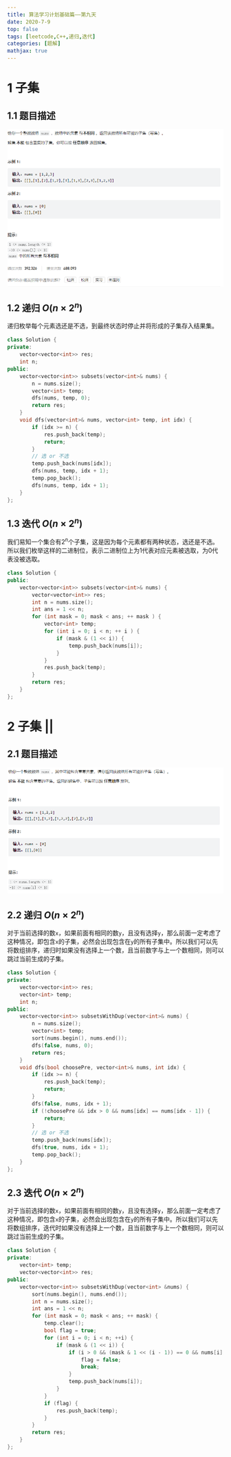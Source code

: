```yaml
---
title: 算法学习计划基础篇——第九天
date: 2020-7-9
top: false
tags: [leetcode,C++,递归,迭代]
categories: [题解]
mathjax: true
---
```


# 1 子集

## 1.1 题目描述

![题目描述](https://raw.githubusercontent.com/unique-pure/PicLibrary/main/img/image-20220314112809435.png)

## 1.2 递归 $O(n\times 2^n)$

递归枚举每个元素选还是不选，到最终状态时停止并将形成的子集存入结果集。

```cpp
class Solution {
private:
    vector<vector<int>> res;
    int n;
public:
    vector<vector<int>> subsets(vector<int>& nums) {
        n = nums.size();
        vector<int> temp;
        dfs(nums, temp, 0);
        return res;
    }
    void dfs(vector<int>& nums, vector<int> temp, int idx) {
        if (idx >= n) {
            res.push_back(temp);
            return;
        }
        // 选 or 不选
        temp.push_back(nums[idx]);
        dfs(nums, temp, idx + 1);
        temp.pop_back();
        dfs(nums, temp, idx + 1);
    }
};
```

## 1.3 迭代 $O(n\times 2^n)$

我们易知一个集合有$2^n$个子集，这是因为每个元素都有两种状态，选还是不选。所以我们枚举这样的二进制位，表示二进制位上为1代表对应元素被选取，为0代表没被选取。

```cpp
class Solution {
public:
    vector<vector<int>> subsets(vector<int>& nums) {
        vector<vector<int>> res;
        int n = nums.size();
        int ans = 1 << n;
        for (int mask = 0; mask < ans; ++ mask ) {
            vector<int> temp;
            for (int i = 0; i < n; ++ i ) {
                if (mask & (1 << i)) {
                    temp.push_back(nums[i]);
                }
            }
            res.push_back(temp);
        }
        return res;
    }
};
```

# 2 子集 ||

## 2.1 题目描述

![题目描述](https://raw.githubusercontent.com/unique-pure/PicLibrary/main/img/image-20220314193802025.png)

## 2.2 递归 $O(n \times 2^n)$

对于当前选择的数`x`，如果前面有相同的数`y`，且没有选择`y`，那么前面一定考虑了这种情况，即包含`x`的子集，必然会出现包含在`y`的所有子集中。所以我们可以先将数组排序，递归时如果没有选择上一个数，且当前数字与上一个数相同，则可以跳过当前生成的子集。

```cpp
class Solution {
private:
    vector<vector<int>> res;
    vector<int> temp;
    int n;
public:
    vector<vector<int>> subsetsWithDup(vector<int>& nums) {
        n = nums.size();
        vector<int> temp;
        sort(nums.begin(), nums.end());
        dfs(false, nums, 0);
        return res;
    }
    void dfs(bool choosePre, vector<int>& nums, int idx) {
        if (idx >= n) {
            res.push_back(temp);
            return;
        }
        dfs(false, nums, idx + 1);
        if (!choosePre && idx > 0 && nums[idx] == nums[idx - 1]) {
            return;
        }
        // 选 or 不选
        temp.push_back(nums[idx]);
        dfs(true, nums, idx + 1);
        temp.pop_back();
    }
};
```



## 2.3 迭代 $O(n \times 2^n)$

对于当前选择的数`x`，如果前面有相同的数`y`，且没有选择`y`，那么前面一定考虑了这种情况，即包含`x`的子集，必然会出现包含在`y`的所有子集中。所以我们可以先将数组排序，迭代时如果没有选择上一个数，且当前数字与上一个数相同，则可以跳过当前生成的子集。

```cpp
class Solution {
private:
    vector<int> temp;
    vector<vector<int>> res;
public:
    vector<vector<int>> subsetsWithDup(vector<int> &nums) {
        sort(nums.begin(), nums.end());
        int n = nums.size();
        int ans = 1 << n;
        for (int mask = 0; mask < ans; ++ mask) {
            temp.clear();
            bool flag = true;
            for (int i = 0; i < n; ++i) {
                if (mask & (1 << i)) {
                    if (i > 0 && (mask & 1 << (i - 1)) == 0 && nums[i] == nums[i - 1]) {
                        flag = false;
                        break;
                    }
                    temp.push_back(nums[i]);
                }
            }
            if (flag) {
                res.push_back(temp);
            }
        }
        return res;
    }
};
```
